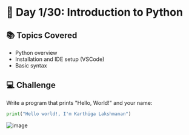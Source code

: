 # 🚀 Day 1/30: Introduction to Python

## 📚 Topics Covered
- Python overview
- Installation and IDE setup (VSCode)
- Basic syntax

## 💻 Challenge
Write a program that prints "Hello, World!" and your name:

```python
print("Hello world!, I'm Karthiga Lakshmanan")
```
![image](https://github.com/user-attachments/assets/47264ac8-0d58-400b-9596-133004362776)

